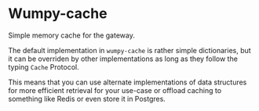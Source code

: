 # Wumpy-cache

Simple memory cache for the gateway.

The default implementation in `wumpy-cache` is rather simple dictionaries, but
it can be overriden by other implementations as long as they follow the typing
`Cache` Protocol.

This means that you can use alternate implementations of data structures for
more efficient retrieval for your use-case or offload caching to something like
Redis or even store it in Postgres.
